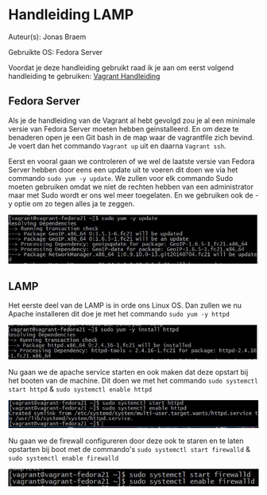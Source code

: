 # Handleiding LAMP

Auteur(s): Jonas Braem

Gebruikte OS: Fedora Server

Voordat je deze handleiding gebruikt raad ik je aan om eerst volgend handleiding te gebruiken: [Vagrant Handleiding](https://github.com/HoGentTIN/p2ops-g02/blob/master/opdracht02/LAMP/Vagrant.md)

## Fedora Server

Als je de handleiding van de Vagrant al hebt gevolgd zou je al een minimale versie van Fedora Server moeten hebben geinstalleerd. En om deze te benaderen open je een Git bash in de map waar de vagrantfile zich bevind. Je voert dan het commando `Vagrant up` uit en daarna `Vagrant ssh`.

Eerst en vooral gaan we controleren of we wel de laatste versie van Fedora Server hebben door eens een update uit te voeren dit doen we via het commando `sudo yum -y update`. We zullen voor elk commando Sudo moeten gebruiken omdat we niet de rechten hebben van een administrator maar met Sudo wordt er ons wel meer toegelaten. En we gebruiken ook de -y optie om zo tegen alles ja te zeggen.

![Fedora Server Update](img/Update.JPG)

## LAMP

Het eerste deel van de LAMP is in orde ons Linux OS. Dan zullen we nu Apache installeren dit doe je met het commando `sudo yum -y httpd`

![Lamp installatie commando](img/httpd.JPG)

Nu gaan we de apache service starten en ook maken dat deze opstart bij het booten van de machine. Dit doen we met het commando `sudo systemctl start httpd` & `sudo systemctl enable httpd`

![Lamp installatie commando](img/httpdEnable.JPG)

Nu gaan we de firewall configureren door deze ook te staren en te laten opstarten bij boot met de commando's `sudo systemctl start firewalld` & `sudo systemctl enable firewalld`

![Lamp installatie commando](img/Firewalld.JPG)


